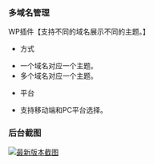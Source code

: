### 多域名管理
WP插件【支持不同的域名展示不同的主题。】

- 方式
* 一个域名对应一个主题。
* 多个域名对应一个主题。
- 平台
* 支持移动端和PC平台选择。


### 后台截图
[![最新版本截图](/main/screenshot-1.png)](/main/screenshot-1.png)
